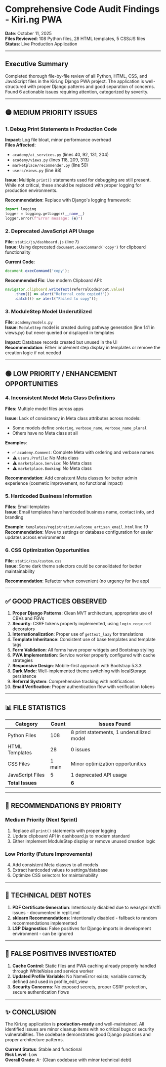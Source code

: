 # Comprehensive Code Audit Findings - Kiri.ng PWA
**Date**: October 11, 2025  
**Files Reviewed**: 108 Python files, 28 HTML templates, 5 CSS/JS files  
**Status**: Live Production Application

---

## Executive Summary
Completed thorough file-by-file review of all Python, HTML, CSS, and JavaScript files in the Kiri.ng Django PWA project. The application is well-structured with proper Django patterns and good separation of concerns. Found 6 actionable issues requiring attention, categorized by severity.

---

## 🟡 MEDIUM PRIORITY ISSUES

### 1. **Debug Print Statements in Production Code**
**Impact**: Log file bloat, minor performance overhead  
**Files Affected**:
- `academy/ai_services.py` (lines 40, 92, 131, 204)
- `academy/views.py` (lines 118, 209, 313)
- `marketplace/recommender.py` (line 50)
- `users/views.py` (line 98)

**Issue**: Multiple `print()` statements used for debugging are still present. While not critical, these should be replaced with proper logging for production environments.

**Recommendation**: Replace with Django's logging framework:
```python
import logging
logger = logging.getLogger(__name__)
logger.error(f"Error message: {e}")
```

### 2. **Deprecated JavaScript API Usage**
**File**: `static/js/dashboard.js` (line 7)  
**Issue**: Using deprecated `document.execCommand('copy')` for clipboard functionality

**Current Code**:
```javascript
document.execCommand('copy');
```

**Recommended Fix**: Use modern Clipboard API:
```javascript
navigator.clipboard.writeText(referralCodeInput.value)
    .then(() => alert("Referral code copied!"))
    .catch(() => alert("Failed to copy"));
```

### 3. **ModuleStep Model Underutilized**
**File**: `academy/models.py`  
**Issue**: `ModuleStep` model is created during pathway generation (line 141 in views.py) but never queried or displayed in templates

**Impact**: Database records created but unused in the UI  
**Recommendation**: Either implement step display in templates or remove the creation logic if not needed

---

## 🟢 LOW PRIORITY / ENHANCEMENT OPPORTUNITIES

### 4. **Inconsistent Model Meta Class Definitions**
**Files**: Multiple model files across apps

**Issue**: Lack of consistency in Meta class attributes across models:
- Some models define `ordering`, `verbose_name`, `verbose_name_plural`
- Others have no Meta class at all

**Examples**:
- ✅ `academy.Comment`: Complete Meta with ordering and verbose names
- ⚠️ `users.Profile`: No Meta class
- ⚠️ `marketplace.Service`: No Meta class
- ⚠️ `marketplace.Booking`: No Meta class

**Recommendation**: Add consistent Meta classes for better admin experience (cosmetic improvement, no functional impact)

### 5. **Hardcoded Business Information**
**Files**: Email templates  
**Issue**: Email templates have hardcoded business name, contact info, and branding

**Example**: `templates/registration/welcome_artisan_email.html` line 19  
**Recommendation**: Move to settings or database configuration for easier updates across environments

### 6. **CSS Optimization Opportunities**
**File**: `static/css/custom.css`  
**Issue**: Some dark theme selectors could be consolidated for better maintainability

**Recommendation**: Refactor when convenient (no urgency for live app)

---

## ✅ GOOD PRACTICES OBSERVED

1. **Proper Django Patterns**: Clean MVT architecture, appropriate use of CBVs and FBVs
2. **Security**: CSRF tokens properly implemented, using `login_required` decorators
3. **Internationalization**: Proper use of `gettext_lazy` for translations
4. **Template Inheritance**: Consistent use of base templates and template tags
5. **Form Validation**: All forms have proper widgets and Bootstrap styling
6. **PWA Implementation**: Service worker properly configured with cache strategies
7. **Responsive Design**: Mobile-first approach with Bootstrap 5.3.3
8. **Dark Mode**: Well-implemented theme switching with localStorage persistence
9. **Referral System**: Comprehensive tracking with notifications
10. **Email Verification**: Proper authentication flow with verification tokens

---

## 📊 FILE STATISTICS

| Category | Count | Issues Found |
|----------|-------|--------------|
| Python Files | 108 | 8 print statements, 1 underutilized model |
| HTML Templates | 28 | 0 issues |
| CSS Files | 1 main | Minor optimization opportunities |
| JavaScript Files | 5 | 1 deprecated API usage |
| **Total Issues** | | **6** |

---

## 🎯 RECOMMENDATIONS BY PRIORITY

### Medium Priority (Next Sprint)
1. Replace all `print()` statements with proper logging
2. Update clipboard API in dashboard.js to modern standard
3. Either implement ModuleStep display or remove unused creation logic

### Low Priority (Future Improvements)
4. Add consistent Meta classes to all models
5. Extract hardcoded values to settings/database
6. Optimize CSS selectors for maintainability

---

## 📝 TECHNICAL DEBT NOTES

1. **PDF Certificate Generation**: Intentionally disabled due to weasyprint/cffi issues - documented in replit.md
2. **sklearn Recommendations**: Intentionally disabled - fallback to random recommendations implemented
3. **LSP Diagnostics**: False positives for Django imports in development environment - can be ignored

---

## 🚫 FALSE POSITIVES INVESTIGATED

1. **Cache Control**: Static files and PWA caching already properly handled through WhiteNoise and service worker
2. **Updated Profile Variable**: No NameError exists; variable correctly defined and used in profile_edit_view
3. **Security Concerns**: No exposed secrets, proper CSRF protection, secure authentication flows

---

## ✨ CONCLUSION

The Kiri.ng application is **production-ready** and well-maintained. All identified issues are minor cleanup items with no critical bugs or security vulnerabilities. The codebase demonstrates good Django practices and proper architecture patterns.

**Current Status**: Stable and functional  
**Risk Level**: Low  
**Overall Grade**: A- (Clean codebase with minor technical debt)

